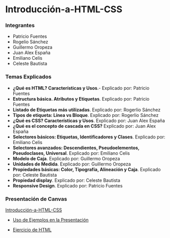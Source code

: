 # Introducción-a-HTML-CSS
### Integrantes
- Patricio Fuentes
- Rogelio Sánchez 
- Guillermo Oropeza
- Juan Alex España
- Emiliano Celis
- Celeste Bautista 

### Temas Explicados 
- **¿Qué es HTML? Características y Usos**.- Explicado por: Patricio Fuentes
- **Estructura básica. Atributos y Etiquetas**. Explicado por: Patricio Fuentes
- **Listado de Etiquetas más utilizadas**. Explicado por: Rogerlio Sánchez
- **Tipos de etiqueta: Línea vs Bloque**.  Explicado por: Rogerlio Sánchez
- **¿Qué es CSS? Características y Usos**.  Explicado por: Juan Alex España
- **¿Qué es el concepto de cascada en CSS?** Explicado por: Juan Alex España
- **Selectores básicos: Etiquetas, Identificadores y Clases**. Explicado por: Emiliano Celis
- **Selectores avanzados: Descendientes, Pseudoelementos, Pseudoclases, Universal**.  Explicado por: Emiliano Celis
- **Modelo de Caja**. Explicado por: Guillermo Oropeza
- **Unidades de Medida**. Explicado por: Guillermo Oropeza
- **Propiedades básicas: Color, Tipografía, Alineación y Caja**. Explicado por: Celeste Bautista
- **Propiedad display**. Explicado por: Celeste Bautista
- **Responsive Design**. Explicado por: Patricio Fuentes

### Presentación de Canvas
[Introducción-a-HTML-CSS](https://www.canva.com/design/DAGzbgTg9gw/lGDu2_NTjl3P6jn8Qgzjdw/edit?utm_content=DAGzbgTg9gw&utm_campaign=designshare&utm_medium=link2&utm_source=sharebutton)

- [Uso de Ejemplos en la Presentación](codigos.md)

- [Ejercicio de HTML](https://soypatu.github.io/Introducci-n-a-HTML-CSS/patricio.html)